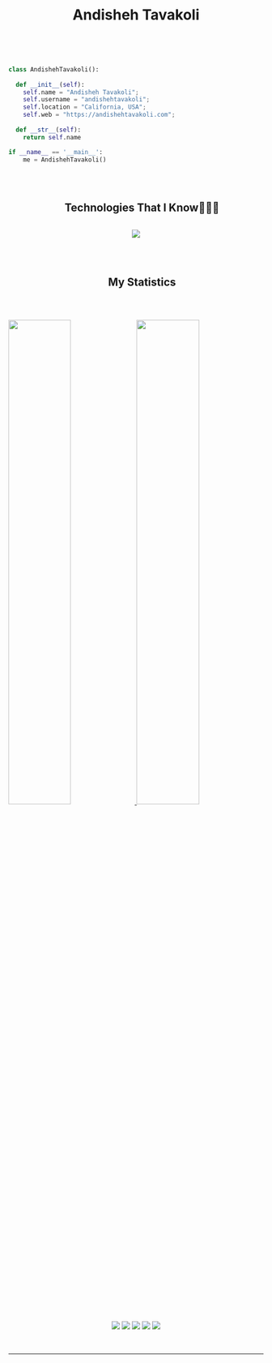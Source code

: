 <h1 align="center">
  <b>Andisheh Tavakoli</b>
  
</h1>
<br>
<br>
<br>

```python
class AndishehTavakoli():
    
  def __init__(self):
    self.name = "Andisheh Tavakoli";
    self.username = "andishehtavakoli";
    self.location = "California, USA";
    self.web = "https://andishehtavakoli.com";
  
  def __str__(self):
    return self.name

if __name__ == '__main__':
    me = AndishehTavakoli()
```
<br>
<div id="user-content-toc">
  <ul align="center">
    <summary><h2 style="display: inline-block">Technologies That I Know👨🏻‍💻</h2></summary>
  </ul>
</div>
<!--tech stack icons-->
<p align="center">
  <a href="https://skillicons.dev">
    <img src="https://skillicons.dev/icons?i=git,docker,elasticsearch,django,flask,nginx,postgres,redis,selenium,kubernetes,tensorflow,pytorch,scala,gitlab,anaconda,aws,bootstrap,cpp,cs,css,docker,github,html,linux,mongodb,postman,py,vscode&perline=14" />
  </a>
</p>

<br>

<div id="user-content-toc">
  <ul align="center">
    <summary><h2 style="display: inline-block">My Statistics</h2></summary>
  </ul>
</div>
<br/>
<p align="left">
  <a href="https://andishehtavakoli.dev/">
  <img width="49.5%" src="https://github-readme-stats.vercel.app/api?username=andishehtavakoli&show_icons=true&theme=gruvbox&hide_border=true" />
    <img width="49.5%" src="https://github-readme-streak-stats.herokuapp.com/?user=andishehtavakoli&theme=gruvbox&hide_border=true" />
  </a>
</p>
<br>

<p align="center">
<img src="http://github-profile-summary-cards.vercel.app/api/cards/profile-details?username=andishehtavakoli&theme=solarized_dark">
<img src="http://github-profile-summary-cards.vercel.app/api/cards/repos-per-language?username=andishehtavakoli&theme=solarized_dark">
<img src="http://github-profile-summary-cards.vercel.app/api/cards/most-commit-language?username=andishehtavakoli&theme=solarized_dark">
<img src="http://github-profile-summary-cards.vercel.app/api/cards/stats?username=andishehtavakoli&theme=solarized_dark">
<img src="http://github-profile-summary-cards.vercel.app/api/cards/productive-time?username=andishehtavakoli&theme=solarized_dark&utcOffset=8">
	
</p>


<br>
<hr>


